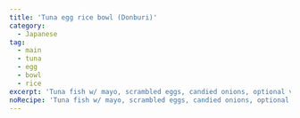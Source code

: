 ```yaml
---
title: 'Tuna egg rice bowl (Donburi)'
category:
  - Japanese
tag:
  - main
  - tuna
  - egg
  - bowl
  - rice
excerpt: 'Tuna fish w/ mayo, scrambled eggs, candied onions, optional veggies. Place on top of a bowl of rice, barely, lettuce or spinach.'
noRecipe: 'Tuna fish w/ mayo, scrambled eggs, candied onions, optional veggies. Place on top of a bowl of rice, barely, lettuce or spinach.'
---
```


